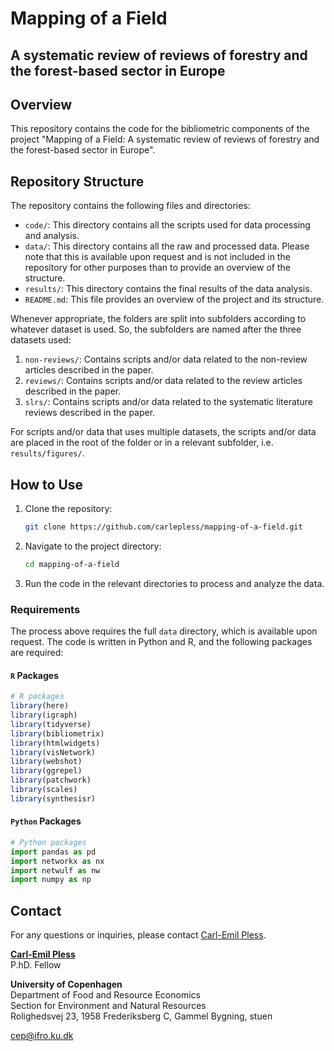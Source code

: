 # Mapping of a Field
## A systematic review of reviews of forestry and the forest-based sector in Europe

## Overview
This repository contains the code for the bibliometric components of the project "Mapping of a Field: A systematic review of reviews of forestry and the forest-based sector in Europe".

## Repository Structure
The repository contains the following files and directories:

- `code/`: This directory contains all the scripts used for data processing and analysis.
- `data/`: This directory contains all the raw and processed data. Please note that this is available upon request and is not included in the repository for other purposes than to provide an overview of the structure.
- `results/`: This directory contains the final results of the data analysis.
- `README.md`: This file provides an overview of the project and its structure.

Whenever appropriate, the folders are split into subfolders according to whatever dataset is used. So, the subfolders are named after the three datasets used:

1. `non-reviews/`: Contains scripts and/or data related to the non-review articles described in the paper.
2. `reviews/`: Contains scripts and/or data related to the review articles described in the paper.
3. `slrs/`: Contains scripts and/or data related to the systematic literature reviews described in the paper.

For scripts and/or data that uses multiple datasets, the scripts and/or data are placed in the root of the folder or in a relevant subfolder, i.e. `results/figures/`.

## How to Use
1. Clone the repository:
    ```bash
    git clone https://github.com/carlepless/mapping-of-a-field.git
    ```
2. Navigate to the project directory:
    ```bash
    cd mapping-of-a-field
    ```
3. Run the code in the relevant directories to process and analyze the data.

### Requirements
The process above requires the full `data` directory, which is available upon request. The code is written in Python and R, and the following packages are required:

#### `R` Packages
```r
# R packages
library(here)
library(igraph)
library(tidyverse)
library(bibliometrix)
library(htmlwidgets)
library(visNetwork)
library(webshot)
library(ggrepel)
library(patchwork)
library(scales)
library(synthesisr)
```

#### `Python` Packages
```python
# Python packages
import pandas as pd
import networkx as nx
import netwulf as nw
import numpy as np
```

## Contact
For any questions or inquiries, please contact [Carl-Emil Pless](mailto:cep@ifro.ku.dk).

**[Carl-Emil Pless](https://ifro.ku.dk/english/staff/staffenvironment/?pure=en/persons/528207)** \
P.hD. Fellow

**University of Copenhagen** \
Department of Food and Resource Economics \
Section for Environment and Natural Resources \
Rolighedsvej 23, 1958 Frederiksberg C, Gammel Bygning, stuen

[cep@ifro.ku.dk](mailto:cep@ifro.ku.dk)
